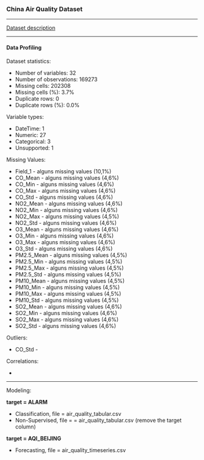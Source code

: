### China Air Quality Dataset

---

[Dataset description](!https://en.wikipedia.org/wiki/Air_quality_index#China)

---

#### Data Profiling

Dataset statistics:
- Number of variables: 32
- Number of observations: 169273
- Missing cells: 202308
- Missing cells (%): 3.7%
- Duplicate rows: 0
- Duplicate rows (%): 0.0%

Variable types:

- DateTime: 1
- Numeric: 27
- Categorical: 3
- Unsupported: 1

Missing Values:

 - Field_1 - alguns missing values (10,1%)
 - CO_Mean - alguns missing values (4,6%)
 - CO_Min - alguns missing values (4,6%)
 - CO_Max - alguns missing values (4,6%)
 - CO_Std - alguns missing values (4,6%)
 - NO2_Mean - alguns missing values (4,6%)
 - NO2_Min - alguns missing values (4,6%)
 - NO2_Max - alguns missing values (4,5%)
 - NO2_Std - alguns missing values (4,6%)
 - O3_Mean - alguns missing values (4,6%)
 - O3_Min - alguns missing values (4,6%)
 - O3_Max - alguns missing values (4,6%)
 - O3_Std - alguns missing values (4,6%)
 - PM2.5_Mean - alguns missing values (4,5%)
 - PM2.5_Min - alguns missing values (4,5%)
 - PM2.5_Max - alguns missing values (4,5%)
 - PM2.5_Std - alguns missing values (4,5%)
 - PM10_Mean - alguns missing values (4,5%)
 - PM10_Min - alguns missing values (4,5%)
 - PM10_Max - alguns missing values (4,5%)
 - PM10_Std - alguns missing values (4,5%)
 - SO2_Mean - alguns missing values (4,6%)
 - SO2_Min - alguns missing values (4,6%)
 - SO2_Max - alguns missing values (4,6%)
 - SO2_Std - alguns missing values (4,6%)
 
Outliers:

- CO_Std - 

Correlations:

- 


---

Modeling:

**target = ALARM**

 - Classification, file = air_quality_tabular.csv
 - Non-Supervised, file = = air_quality_tabular.csv (remove the target column)

**target = AQI_BEIJING**

 - Forecasting, file = air_quality_timeseries.csv